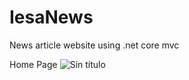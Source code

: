 # IesaNews
News article website using .net core mvc

Home Page
![Sin título](https://user-images.githubusercontent.com/61884452/235310840-9c554b01-cb2f-493e-9d46-9bd31f37ebf2.png)
